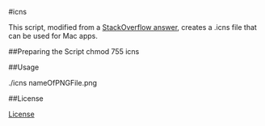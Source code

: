 #icns

This script, modified from a <a href="http://stackoverflow.com/questions/12306223/how-to-manually-create-icns-files-using-iconutil/20703594#20703594" target="_blank">StackOverflow answer</a>, creates a .icns file that can be used for Mac apps.

##Preparing the Script
chmod 755 icns

##Usage

./icns nameOfPNGFile.png

##License

<a href="http://creativecommons.org/licenses/by-sa/2.5/">License</a>
